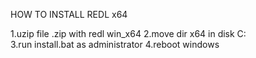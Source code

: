 HOW TO INSTALL REDL x64

1.uzip file .zip with redl win_x64
2.move dir x64 in disk C:\
3.run install.bat as administrator
4.reboot windows